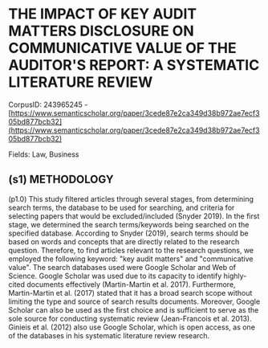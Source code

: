 # THE IMPACT OF KEY AUDIT MATTERS DISCLOSURE ON COMMUNICATIVE VALUE OF THE AUDITOR'S REPORT: A SYSTEMATIC LITERATURE REVIEW

CorpusID: 243965245 - [https://www.semanticscholar.org/paper/3cede87e2ca349d38b972ae7ecf305bd877bcb32](https://www.semanticscholar.org/paper/3cede87e2ca349d38b972ae7ecf305bd877bcb32)

Fields: Law, Business

## (s1) METHODOLOGY
(p1.0) This study filtered articles through several stages, from determining search terms, the database to be used for searching, and criteria for selecting papers that would be excluded/included (Snyder 2019). In the first stage, we determined the search terms/keywords being searched on the specified database. According to Snyder (2019), search terms should be based on words and concepts that are directly related to the research question. Therefore, to find articles relevant to the research questions, we employed the following keyword: "key audit matters" and "communicative value". The search databases used were Google Scholar and Web of Science. Google Scholar was used due to its capacity to identify highly-cited documents effectively (Martin-Martin et al. 2017). Furthermore, Martin-Martin et al. (2017) stated that it has a broad search scope without limiting the type and source of search results documents. Moreover, Google Scholar can also be used as the first choice and is sufficient to serve as the sole source for conducting systematic review (Jean-Francois et al. 2013). Ginieis et al. (2012) also use Google Scholar, which is open access, as one of the databases in his systematic literature review research.

